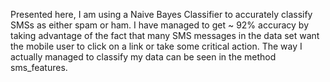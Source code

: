 
Presented here, I am using a Naive Bayes Classifier to accurately classify SMSs as either spam or ham. I have managed to get ~ 92% accuracy by taking advantage of the fact that many SMS messages in the data set want the mobile user to click on a link or take some critical action. The way I actually managed to classify my data can be seen in the method sms_features.
